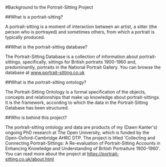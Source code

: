 #Background to the Portrait-Sitting Project

##What is a portrait-sitting?

A portrait-sitting is a moment of interaction between an artist, a sitter (the person who is portrayed) and sometimes others, from which a portrait is typically produced.

##What is the portrait-sitting database?

The Portrait-Sitting Database is a collection of information about portrait-sittings, specifically, sittings for British portraits 1900-1960 and, predominantly, portraits in the National Portrait Gallery. You can browse the database at www.portrait-sitting.co.uk

##What is the portrait-sitting ontology?

The Portrait-Sitting Ontology is a formal specification of the objects, concepts and relationships that make up knowledge about portrait-sittings. It is the framework, according to which the data in the Portrait-Sitting Database has been structured.

##Who is behind this project?

The portrait-sitting ontology and data are products of my (Dawn Kanter's) ongoing PhD research at The Open University, which is funded by the Open-Oxford-Cambridge AHRC DTP. The project is titled 'Collecting and Connecting Portrait-Sittings: A Re-evaluation of Portrait-Sitting Accounts in Enhancing Knowledge and Understanding of British Portraiture 1900-1960'. You can read more about the project at https://portrait-sitting.co.uk/about.html